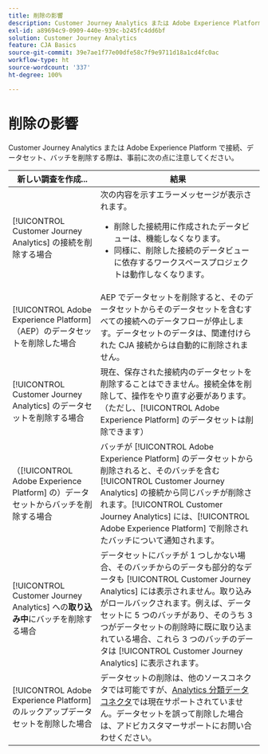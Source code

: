 ```yaml
---
title: 削除の影響
description: Customer Journey Analytics または Adobe Experience Platform において、接続、データセット、バッチを削除した場合の影響。
exl-id: a89694c9-0909-440e-939c-b245fc4dd6bf
solution: Customer Journey Analytics
feature: CJA Basics
source-git-commit: 39e7ae1f77e00dfe58c7f9e9711d18a1cd4fc0ac
workflow-type: ht
source-wordcount: '337'
ht-degree: 100%

---
```


# 削除の影響

Customer Journey Analytics または Adobe Experience Platform で接続、データセット、バッチを削除する際は、事前に次の点に注意してください。

| 新しい調査を作成... | 結果 |
| --- | --- |
| [!UICONTROL Customer Journey Analytics] の接続を削除する場合 | 次の内容を示すエラーメッセージが表示されます。<ul><li>削除した接続用に作成されたデータビューは、機能しなくなります。</li><li> 同様に、削除した接続のデータビューに依存するワークスペースプロジェクトは動作しなくなります。</li></ul> |
| [!UICONTROL Adobe Experience Platform]（AEP）のデータセットを削除した場合 | AEP でデータセットを削除すると、そのデータセットからそのデータセットを含むすべての接続へのデータフローが停止します。データセットのデータは、関連付けられた CJA 接続からは自動的に削除されません。 |
| [!UICONTROL Customer Journey Analytics] のデータセットを削除する場合 | 現在、保存された接続内のデータセットを削除することはできません。接続全体を削除して、操作をやり直す必要があります。（ただし、[!UICONTROL Adobe Experience Platform] のデータセットは削除できます） |
| （[!UICONTROL Adobe Experience Platform] の）データセットからバッチを削除する場合 | バッチが [!UICONTROL Adobe Experience Platform] のデータセットから削除されると、そのバッチを含む [!UICONTROL Customer Journey Analytics] の接続から同じバッチが削除されます。[!UICONTROL Customer Journey Analytics] には、[!UICONTROL Adobe Experience Platform] で削除されたバッチについて通知されます。 |
| [!UICONTROL Customer Journey Analytics] への&#x200B;**取り込み中**&#x200B;にバッチを削除する場合 | データセットにバッチが 1 つしかない場合、そのバッチからのデータも部分的なデータも [!UICONTROL Customer Journey Analytics] には表示されません。取り込みがロールバックされます。例えば、データセットに 5 つのバッチがあり、そのうち 3 つがデータセットの削除時に既に取り込まれている場合、これら 3 つのバッチのデータは [!UICONTROL Customer Journey Analytics] に表示されます。 |
| [!UICONTROL Adobe Experience Platform] のルックアップデータセットを削除した場合 | データセットの削除は、他のソースコネクタでは可能ですが、[Analytics 分類データコネクタ](https://experienceleague.adobe.com/docs/experience-platform/sources/ui-tutorials/create/adobe-applications/classifications.html?lang=ja)では現在サポートされていません。データセットを誤って削除した場合は、アドビカスタマーサポートにお問い合わせください。 |
